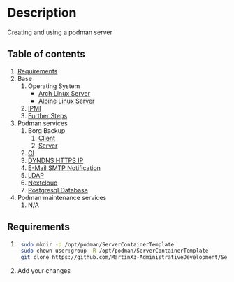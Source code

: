 # Description

Creating and using a podman server

## Table of contents

1. [Requirements](#requirements)
2. Base
    1. Operating System
        - [Arch Linux Server](base/operating-system/linux/arch/README.md)
        - [Alpine Linux Server](base/operating-system/linux/alpine/README.md)
    2. [IPMI](base/IPMI.md)
    3. [Further Steps](base/further-steps/README.md)
3. Podman services
    1. Borg Backup
        1. [Client](container/services/borg-backup/client/README.md)
        2. [Server](container/services/borg-backup/server/README.md)
    2. [CI](container/services/ci/README.md)
    3. [DYNDNS HTTPS IP](container/services/dynds-https-ip/README.md)
    4. [E-Mail SMTP Notification](container/services/notification/README.md)
    5. [LDAP](container/services/ldap/README.md)
    6. [Nextcloud](container/services/nextcloud/README.md)
    7. [Postgresql Database](container/services/database/README.md)
4. Podman maintenance services
    1. N/A

## Requirements

1. ```bash
    sudo mkdir -p /opt/podman/ServerContainerTemplate
    sudo chown user:group -R /opt/podman/ServerContainerTemplate
    git clone https://github.com/MartinX3-AdministrativeDevelopment/ServerContainerTemplate.git /opt/podman/ServerContainerTemplate
    ```
2. Add your changes
